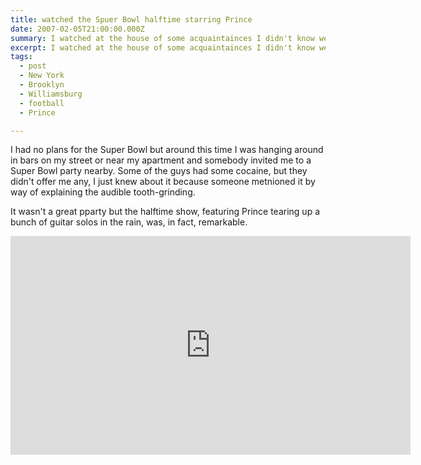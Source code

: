 ```yaml
---
title: watched the Spuer Bowl halftime starring Prince
date: 2007-02-05T21:00:00.000Z
summary: I watched at the house of some acquaintainces I didn't know well.
excerpt: I watched at the house of some acquaintainces I didn't know well.
tags:
  - post 
  - New York
  - Brooklyn
  - Williamsburg
  - football
  - Prince

---
```


I had no plans for the Super Bowl but around this time I was hanging around in bars on my street or near my apartment and somebody invited me to a Super Bowl party nearby. Some of the guys had some cocaine, but they didn't offer me any, I just knew about it because someone metnioned it by way of explaining the audible tooth-grinding.

It wasn't a great pparty but the halftime show, featuring Prince tearing up a bunch of guitar solos in the rain, was, in fact, remarkable.

<iframe width="640" height="350" src="https://www.youtube.com/embed/7NN3gsSf-Ys" frameborder="0" allow="accelerometer; autoplay; clipboard-write; encrypted-media; gyroscope; picture-in-picture" allowfullscreen></iframe>